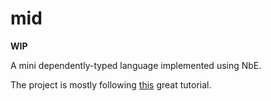 # mid

**WIP**

A mini dependently-typed language implemented using NbE.

The project is mostly following [this](https://davidchristiansen.dk/tutorials/nbe/) great tutorial.
